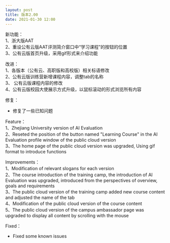 ```yaml
---
layout: post                                        
title: 版本2.00
date: 2021-01-30 12:00
---
```

                                 
新功能：                                     
1、浙大版AAT                                         
2、重设公有云版AAT评测简介窗口中“学习课程”的按钮的位置                                     
3、公有云版首页升级，采用gif形式来介绍功能                                     
                                  
改进：                                             
1、各版本（公有云、高职版和高校版）相关标语修改                                
2、公有云版训练营新增课程内容，调整tab的名称                                    
3、 公有云版课程内容的修改                                
4、公有云版校园大使展示方式升级，以鼠标滚动的形式浏览所有内容                                     
                           
修复：                                 
- 修复了一些已知问题                      
                           
Feature：                                                        
1、Zhejiang University version of AI Evaluation                               
2、Reseted the position of the button named "Learning Course" in the AI Evaluation profile window of the public cloud version                                       
3、The home page of the public cloud version was upgraded, Using gif format to introduce functions                            
                             
Improvements：                                      
1、Modification of relevant slogans for each version                                         
2、The course introduction of the training camp, the introduction of AI Evaluation was upgraded, introduced from the perspectives of overview, goals and requirements                                   
3、The public cloud version of the training camp added new course content and adjusted the name of the tab                                             
4、Modification of the public cloud version of the course content                                         
5、The public cloud version of the campus ambassador page was upgraded to display all content by scrolling with the mouse                                     
                               
Fixed：                                                                               
- Fixed some known issues                 
